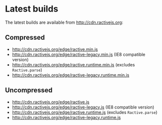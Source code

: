 Latest builds
=============

The latest builds are available from http://cdn.ractivejs.org:


Compressed
----------

* http://cdn.ractivejs.org/edge/ractive.min.js
* http://cdn.ractivejs.org/edge/ractive-legacy.min.js  (IE8 compatible version)
* http://cdn.ractivejs.org/edge/ractive.runtime.min.js (excludes `Ractive.parse`)
* http://cdn.ractivejs.org/edge/ractive-legacy.runtime.min.js


Uncompressed
------------

* http://cdn.ractivejs.org/edge/ractive.js
* http://cdn.ractivejs.org/edge/ractive-legacy.js  (IE8 compatible version)
* http://cdn.ractivejs.org/edge/ractive.runtime.js (excludes `Ractive.parse`)
* http://cdn.ractivejs.org/edge/ractive-legacy.runtime.js
